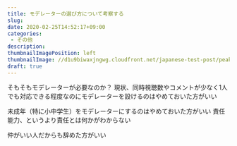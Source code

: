 ```yaml
---
title: モデレーターの選び方について考察する
slug: 
date: 2020-02-25T14:52:17+09:00
categories: 
 - その他
description: 
thumbnailImagePosition: left
thumbnailImage: //d1u9biwaxjngwg.cloudfront.net/japanese-test-post/peak-140.jpg
draft: true
---
```


<!--more-->

そもそもモデレーターが必要なのか？
現状、同時視聴数やコメントが少なく1人でも対応できる程度なのにモデレーターを設けるのはやめておいた方がいい

未成年（特に小中学生）をモデレーターにするのはやめておいた方がいい
責任能力、というより責任とは何かがわからない

仲がいい人だからも辞めた方がいい
